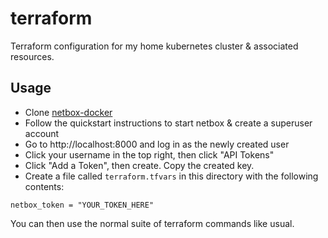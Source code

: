 # terraform

Terraform configuration for my home kubernetes cluster & associated resources.

## Usage

- Clone [netbox-docker](https://github.com/netbox-community/netbox-docker)
- Follow the quickstart instructions to start netbox & create a superuser account
- Go to http://localhost:8000 and log in as the newly created user
- Click your username in the top right, then click "API Tokens"
- Click "Add a Token", then create. Copy the created key.
- Create a file called `terraform.tfvars` in this directory with the following contents:

```hcl
netbox_token = "YOUR_TOKEN_HERE"
```

You can then use the normal suite of terraform commands like usual.
